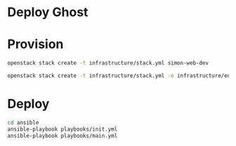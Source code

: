 # Deploy Ghost

# Provision

```bash
openstack stack create -t infrastructure/stack.yml simon-web-dev
```

```bash
openstack stack create -t infrastructure/stack.yml -e infrastructure/env/prod.yml simon-web-dev
```

# Deploy

```bash
cd ansible
ansible-playbook playbooks/init.yml
ansible-playbook playbooks/main.yml
```
